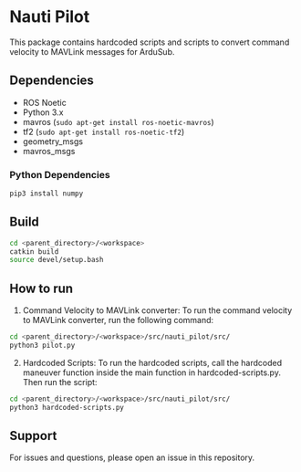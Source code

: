 # Nauti Pilot
This package contains hardcoded scripts and scripts to convert command velocity to MAVLink messages for ArduSub.

## Dependencies
* ROS Noetic
* Python 3.x
* mavros (`sudo apt-get install ros-noetic-mavros`)
* tf2 (`sudo apt-get install ros-noetic-tf2`)
* geometry_msgs
* mavros_msgs

### Python Dependencies
```bash
pip3 install numpy
```

## Build
```bash
cd <parent_directory>/<workspace>
catkin build
source devel/setup.bash
```

## How to run
1. Command Velocity to MAVLink converter: To run the command velocity to MAVLink converter, run the following command:
```bash
cd <parent_directory>/<workspace>/src/nauti_pilot/src/
python3 pilot.py
```
2. Hardcoded Scripts: To run the hardcoded scripts, call the hardcoded maneuver function inside the main function in hardcoded-scripts.py. Then run the script:
```bash
cd <parent_directory>/<workspace>/src/nauti_pilot/src/
python3 hardcoded-scripts.py
```

## Support
For issues and questions, please open an issue in this repository.
